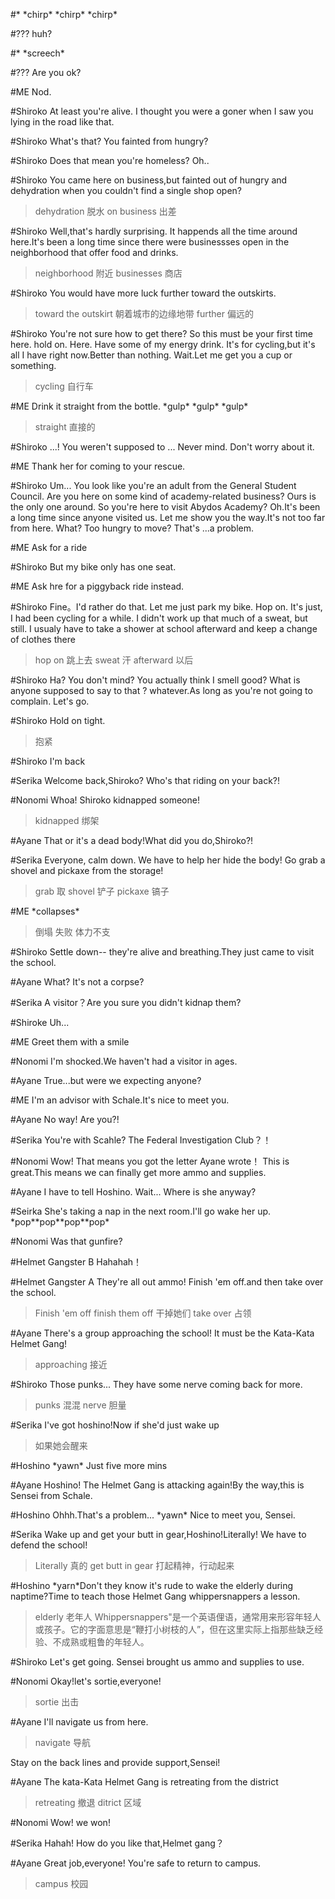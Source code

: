 #*
\*chirp\* \*chirp\* \*chirp\*

#???
huh?

#*
\*screech\*

#???
Are you ok?

#ME
Nod.

#Shiroko
At least you're alive. I thought you were a goner when I saw you lying in the road like that.

#Shiroko
What's that? You fainted from hungry?

#Shiroko
Does that mean you're homeless?
Oh..

#Shiroko
You came here on business,but fainted out of hungry and dehydration when you couldn't find a single shop open?

>dehydration 脱水
>on business 出差

#Shiroko
Well,that's hardly surprising.
It happends all the time around here.It's been a long time since there were businessses open in the neighborhood that offer food and drinks.

>neighborhood 附近
>businesses 商店

#Shiroko
You would have more luck further toward the outskirts.

>toward the outskirt 朝着城市的边缘地带
>further 偏远的

#Shiroko
You're not sure how to get there? So this must be your first time here.
hold on.
Here. Have some of my energy drink.
It's for cycling,but it's all I have right now.Better than nothing.
Wait.Let me get you a cup or something.

>cycling 自行车

#ME
Drink it straight from the bottle.
\*gulp\* \*gulp\* \*gulp\*

>straight 直接的 

#Shiroko
...!
You weren't supposed to ...
Never mind. Don't worry about it.


#ME
Thank her for coming to your rescue.

#Shiroko
Um...
You look like you're an adult from the General Student Council.
Are you here on some kind of academy-related business?
Ours is the only one around.
So you're here to visit Abydos Academy?
Oh.It's been a long time since anyone visited us.
Let me show you the way.It's not too far from here.
What? Too hungry to move?
That's ...a problem.

#ME
Ask for a ride

#Shiroko
But my bike only has one seat.

#ME
Ask hre for a piggyback ride instead.

#Shiroko
Fine。I'd rather do that.
Let me just park my bike.
Hop on.
It's just, I had been cycling for a while. I didn't work up that much of a sweat, but still.
I usualy have to take a shower at school afterward and keep a change of clothes there
>hop on 跳上去
>sweat 汗
>afterward 以后

#Shiroko
Ha? You don't mind?
You actually think I smell good?
What is anyone supposed to say to that ? whatever.As long as you're not going to  complain. Let's go.

#Shiroko
Hold on tight.

>抱紧

#Shiroko
I'm back

#Serika
Welcome back,Shiroko?
Who's that riding on your back?!

#Nonomi
Whoa! Shiroko kidnapped someone!
>kidnapped 绑架

#Ayane
That or it's a dead body!What did you do,Shiroko?!

#Serika
Everyone, calm down. We have to help her hide the body!
Go grab a shovel and pickaxe from the storage!
>grab 取
>shovel 铲子
>pickaxe 镐子

#ME
\*collapses\*
>倒塌 失败 体力不支

#Shiroko
Settle down-- they're alive and breathing.They just came to visit the school.

#Ayane
What? It's not a corpse?

#Serika
A visitor？Are you sure you didn't kidnap them?

#Shiroke
Uh...

#ME
Greet them with a smile

#Nonomi
I'm shocked.We haven't had a visitor in ages.

#Ayane
True...but were we expecting anyone?

#ME
I'm an advisor with Schale.It's nice to meet you.

#Ayane
No way! Are you?!

#Serika
You're with Scahle? The Federal Investigation Club？！

#Nonomi
Wow! That means you got the letter Ayane wrote！
This is great.This means we can finally get more ammo and supplies.

#Ayane
I have to tell Hoshino. Wait... Where is she anyway?

#Seirka
She's taking a nap in the next room.I'll go wake her up.
\*pop\*\*pop\*\*pop\*\*pop\*

#Nonomi
Was that gunfire?

#Helmet Gangster B
Hahahah！

#Helmet Gangster A
They're all out ammo! Finish 'em off.and then take over the school.
>Finish 'em off finish them off 干掉她们
>take over 占领

#Ayane
There's a group approaching the school!
It must be the Kata-Kata Helmet Gang!
>approaching 接近


#Shiroko
Those punks... They have some nerve coming back for more.
>punks 混混
>nerve 胆量

#Serika
I've got hoshino!Now if she'd just wake up
>如果她会醒来

#Hoshino
\*yawn\* Just five more mins

#Ayane
Hoshino! The Helmet Gang is attacking again!By the way,this is Sensei from Schale.

#Hoshino
Ohhh.That's a problem... \*yawn\* Nice to meet you, Sensei.

#Serika
Wake up and get your butt in gear,Hoshino!Literally! We have to defend the school!
>Literally 真的
>get butt in gear 打起精神，行动起来

#Hoshino
\*yarn\*Don't they know it's rude to wake the elderly during naptime?Time to teach those Helmet Gang whippersnappers a lesson.

>elderly 老年人
> Whippersnappers"是一个英语俚语，通常用来形容年轻人或孩子。它的字面意思是“鞭打小树枝的人”，但在这里实际上指那些缺乏经验、不成熟或粗鲁的年轻人。

#Shiroko
Let's get going. Sensei brought us ammo and supplies to use.

#Nonomi
Okay!let's sortie,everyone!
>sortie 出击

#Ayane
I'll navigate us from here.
>navigate 导航

Stay on the back lines and provide support,Sensei!

#Ayane
The kata-Kata Helmet Gang is retreating from the district
>retreating 撤退
>ditrict 区域

#Nonomi
Wow! we won!

#Serika
Hahah! How do you like that,Helmet gang？

#Ayane
Great job,everyone! You're safe to return to campus.
>campus 校园
